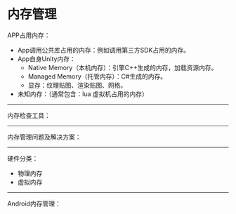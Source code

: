 # 内存管理
APP占用内存：
- App调用公共库占用的内存：例如调用第三方SDK占用的内存。
- App自身Unity内存：
  - Native Memory（本机内存）：引擎C++生成的内存，加载资源内存。
  - Managed Memory（托管内存）：C#生成的内存。
  - 显存：纹理贴图、渲染贴图、网格。
- 未知内存：（通常包含：lua 虚拟机占用的内存）
***
内存检查工具：
***
内存管理问题及解决方案：
***
硬件分类：
- 物理内存
- 虚拟内存
***
Android内存管理：

